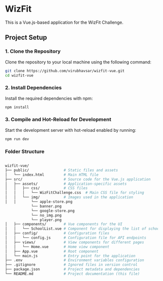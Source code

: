 # WizFit

This is a Vue.js-based application for the WizFit Challenge.

## Project Setup

### 1. Clone the Repository

Clone the repository to your local machine using the following command:

```bash
git clone https://github.com/virubhavsar/wizfit-vue.git
cd wizfit-vue
```

### 2. Install Dependencies

Install the required dependencies with npm:

```bash
npm install
```

### 3. Compile and Hot-Reload for Development

Start the development server with hot-reload enabled by running:

```bash
npm run dev
```

### Folder Structure

```bash

wizfit-vue/
├── public/                # Static files and assets
│   └── index.html         # Main HTML file
├── src/                   # Source code for the Vue.js application
│   ├── assets/            # Application-specific assets
│   │   ├── css/           # CSS files
│   │   │   └── WizFitChallenge.css  # Main CSS file for styling
│   │   └── img/           # Images used in the application
│   │       └── apple-store.png
            └── banner.png
            └── google-store.png
            └── no_img.png
            └── player.png
│   ├── components/        # Vue components for the UI
│   │   └── SchoolList.vue # Component for displaying the list of schools
│   ├── config/            # Configuration files
│   │   └── config.js      # Configuration file for API endpoints
│   ├── views/             # View components for different pages
│   │   └── Home.vue       # Home view component
│   ├── App.vue            # Root component
│   └── main.js            # Entry point for the application
├── .env                   # Environment variables configuration
├── .gitignore             # Ignored files in version control
├── package.json           # Project metadata and dependencies
└── README.md              # Project documentation (this file)

```
